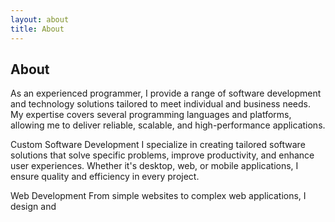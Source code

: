 ```yaml
---
layout: about
title: About
---
```


## About

As an experienced programmer, I provide a range of software development and technology solutions tailored to meet individual and business needs. My expertise covers several programming languages and platforms, allowing me to deliver reliable, scalable, and high-performance applications.

Custom Software Development
I specialize in creating tailored software solutions that solve specific problems, improve productivity, and enhance user experiences. Whether it's desktop, web, or mobile applications, I ensure quality and efficiency in every project.

Web Development
From simple websites to complex web applications, I design and
